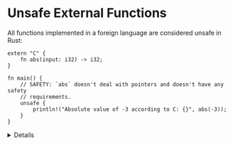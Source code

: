 # Unsafe External Functions

All functions implemented in a foreign language are considered unsafe in Rust:

```rust,editable
extern "C" {
    fn abs(input: i32) -> i32;
}

fn main() {
    // SAFETY: `abs` doesn't deal with pointers and doesn't have any safety
    // requirements.
    unsafe {
        println!("Absolute value of -3 according to C: {}", abs(-3));
    }
}
```

<details>

`abs` is unsafe because it is an external function (FFI). Calling external
functions is usually only a problem when those functions do things with pointers
which might violate Rust's memory model, but in general any C function might
have undefined behaviour under any arbitrary circumstances.

The `"C"` in this example is the ABI;
[other ABIs are available too](https://doc.rust-lang.org/reference/items/external-blocks.html).

Note that there is no verification that the Rust function signature matches that
of the function definition -- that's up to you!

</details>
